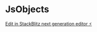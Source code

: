 # JsObjects

[Edit in StackBlitz next generation editor ⚡️](https://stackblitz.com/~/github.com/SurendherD/JsObjects)